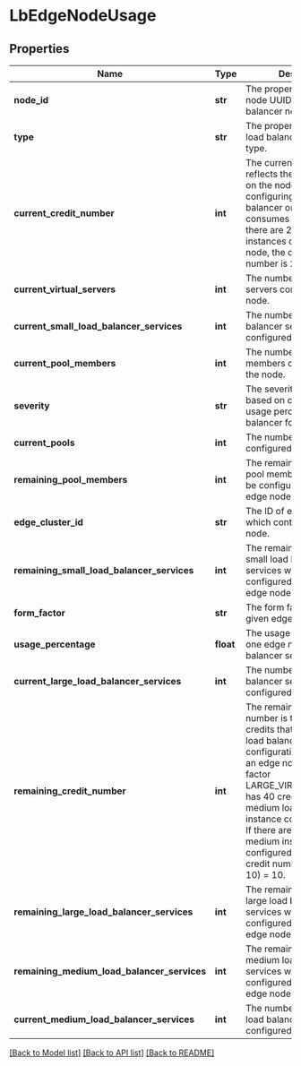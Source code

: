 # LbEdgeNodeUsage

## Properties
Name | Type | Description | Notes
------------ | ------------- | ------------- | -------------
**node_id** | **str** | The property identifies the node UUID for load balancer node usage.  | 
**type** | **str** | The property identifies the load balancer node usage type.  | 
**current_credit_number** | **int** | The current credit number reflects the current usage on the node. For example, configuring a medium load balancer on a node consumes 10 credits. If there are 2 medium instances configured on a node, the current credit number is 2 * 10 &#x3D; 20.  | [optional] 
**current_virtual_servers** | **int** | The number of virtual servers configured on the node.  | [optional] 
**current_small_load_balancer_services** | **int** | The number of small load balancer services configured on the node.  | [optional] 
**current_pool_members** | **int** | The number of pool members configured on the node.  | [optional] 
**severity** | **str** | The severity calculation is based on current credit usage percentage of load balancer for one node.  | [optional] 
**current_pools** | **int** | The number of pools configured on the node.  | [optional] 
**remaining_pool_members** | **int** | The remaining number of pool members which could be configured on the given edge node.  | [optional] 
**edge_cluster_id** | **str** | The ID of edge cluster which contains the edge node.  | [optional] 
**remaining_small_load_balancer_services** | **int** | The remaining number of small load balancer services which could be configured on the given edge node.  | [optional] 
**form_factor** | **str** | The form factor of the given edge node.  | [optional] 
**usage_percentage** | **float** | The usage percentage of one edge node for the load balancer services.  | [optional] 
**current_large_load_balancer_services** | **int** | The number of large load balancer services configured on the node.  | [optional] 
**remaining_credit_number** | **int** | The remaining credit number is the remaining credits that can be used for load balancer service configuration. For example, an edge node with form factor LARGE_VIRTUAL_MACHINE has 40 credits, and a medium load balancer instance costs 10 credits. If there are currently 3 medium instances configured, the remaining credit number is 40 - (3 * 10) &#x3D; 10.  | [optional] 
**remaining_large_load_balancer_services** | **int** | The remaining number of large load balancer services which could be configured on the given edge node.  | [optional] 
**remaining_medium_load_balancer_services** | **int** | The remaining number of medium load balancer services which could be configured on the given edge node.  | [optional] 
**current_medium_load_balancer_services** | **int** | The number of medium load balancer services configured on the node.  | [optional] 

[[Back to Model list]](../README.md#documentation-for-models) [[Back to API list]](../README.md#documentation-for-api-endpoints) [[Back to README]](../README.md)

